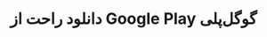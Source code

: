 ---
layout: tag
title: "دانلود راحت از Google Play گوگل‌پلی"
tag: دانلود-راحت-از-Google-Play-گوگل‌پلی
---